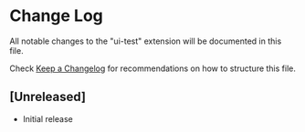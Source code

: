 # Change Log

All notable changes to the "ui-test" extension will be documented in this file.

Check [Keep a Changelog](http://keepachangelog.com/) for recommendations on how to structure this file.

## [Unreleased]

- Initial release